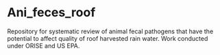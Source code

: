 # Ani_feces_roof
Repository for systematic review of animal fecal pathogens that have the potential to affect quality of roof harvested rain water.  Work conducted under ORISE and US EPA.
